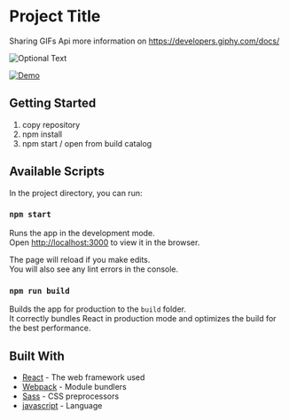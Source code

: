 # Project Title

Sharing GIFs Api more information on https://developers.giphy.com/docs/

![Optional Text](../master/img.png)

[![Demo](https://j.gifs.com/32qQwO.gif)](https://j.gifs.com/32qQwO.gif)

## Getting Started

1. copy repository
2. npm install
3. npm start  / open from build catalog

## Available Scripts

In the project directory, you can run:

### `npm start`

Runs the app in the development mode.<br>
Open [http://localhost:3000](http://localhost:3000) to view it in the browser.

The page will reload if you make edits.<br>
You will also see any lint errors in the console.

### `npm run build`

Builds the app for production to the `build` folder.<br>
It correctly bundles React in production mode and optimizes the build for the best performance.

## Built With

* [React](https://reactjs.org/docs/hello-world.html) - The web framework used
* [Webpack](https://webpack.js.org/concepts/) - Module bundlers
* [Sass](https://sass-lang.com/guide) - CSS preprocessors
* [javascript](https://www.javascript.com/learn/javascript/strings) - Language
